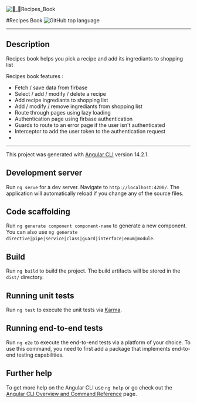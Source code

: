 ![👩_🍳Recipes_Book](https://user-images.githubusercontent.com/86425586/196924662-647ab8f8-fa67-4d29-88a1-be0844b72a2f.png)

#Recipes Book
<img alt="GitHub top language" src="https://img.shields.io/github/languages/top/binary11110/recipes-book">


-------------------------------------------------------------------------------------
## Description

Recipes book helps you pick a recipe and add its ingrediants to shopping list

Recipes book features :
- Fetch / save data from firbase
- Select / add / modify / delete  a recipe
- Add recipe ingrediants to shopping list
- Add / modify / remove ingrediants from shopping list
- Route through pages using lazy loading
- Authentication page using firbase authentication
- Guards to route to an error page if the user isn't authenticated
- Interceptor to add the user token to the authentication request
-


-------------------------------------------------------------------------------------


This project was generated with [Angular CLI](https://github.com/angular/angular-cli) version 14.2.1.

## Development server

Run `ng serve` for a dev server. Navigate to `http://localhost:4200/`. The application will automatically reload if you change any of the source files.

## Code scaffolding

Run `ng generate component component-name` to generate a new component. You can also use `ng generate directive|pipe|service|class|guard|interface|enum|module`.

## Build

Run `ng build` to build the project. The build artifacts will be stored in the `dist/` directory.

## Running unit tests

Run `ng test` to execute the unit tests via [Karma](https://karma-runner.github.io).

## Running end-to-end tests

Run `ng e2e` to execute the end-to-end tests via a platform of your choice. To use this command, you need to first add a package that implements end-to-end testing capabilities.

## Further help

To get more help on the Angular CLI use `ng help` or go check out the [Angular CLI Overview and Command Reference](https://angular.io/cli) page.
